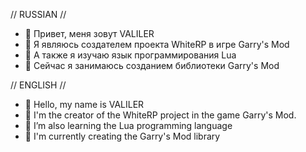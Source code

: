 // RUSSIAN //
- 👋 Привет, меня зовут VALILER
- 👀 Я являюсь создателем проекта WhiteRP в игре Garry's Mod
- 👀 А также я изучаю язык программирования Lua
- 📄 Сейчас я занимаюсь созданием библиотеки Garry's Mod

// ENGLISH //
- 👋 Hello, my name is VALILER
- 👀 I'm the creator of the WhiteRP project in the game Garry's Mod.
- 👀 I’m also learning the Lua programming language
- 📄 I'm currently creating the Garry's Mod library
